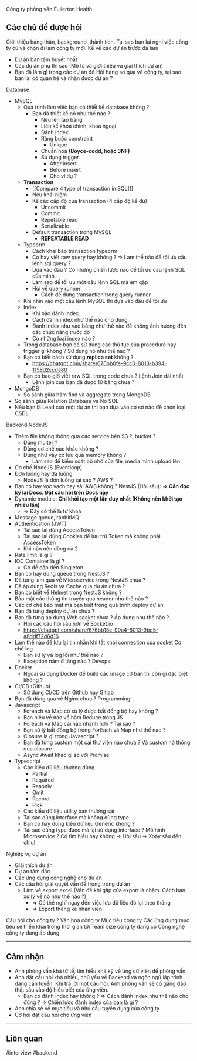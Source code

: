 Công ty phỏng vấn Fullerton Health

## Các chủ đề được hỏi

Giới thiệu bảng thân, background ,thành tích.
Tại sao bạn lại nghỉ việc công ty cũ và chọn đi làm công ty mới.
Kể về các dự án trước đã làm
+ Dự án bạn tâm huyết nhất
+ Các dự án phụ thì sao (Mô tả và giới thiệu và giải thích dự án)
+ Bạn đã làm gì trong các dự án đó
Hỏi hang sơ qua về công ty, tại sao bạn lại có quan hệ và nhận được dự án ?

Database
+ MySQL
	+ Quá trình làm việc bạn có thiết kế database không ?
		+ Bạn đã thiết kế nó như thế nào ?
			+ Nêu lên tạo bảng
			+ Liên kế khoá chinh, khoá ngoại
			+ Đánh index
			+ Ràng buộc constraint
				+ Unique
			+ Chuẩn hoá **(Boyce-codd, hoặc 3NF)**
			+ Sử dụng trigger
				+ After insert
				+ Before insert
				+ Cho ví dụ ?
	+ **Transaction**
		+ [[Compare 4 type of transaction in SQL]]]
		+ Nêu khái niệm
		+ Kể các cấp độ của transaction (4 cấp độ kể đủ)
			+ Uncommit
			+ Commit
			+ Repetable read
			+ Serializable
		+ Default transaction trong MySQL
			+ **REPEATABLE READ**
	+ Typeorm
		+ Cách khai báo transaction typeorm
		+ Có hay viết raw query hay không ? => Làm thế nào để tối ưu câu lệnh sql query ?
		+ Dựa vào đâu ? Có những chiến lược nào để tối ưu câu lệnh SQL của mình 
		+ Làm sao để tối ưu một câu lệnh SQL mà em gặp
		+ Hỏi về query runner 
			+ Cách để dùng transaction trong query runner
	+ Khi nhìn vào một câu lệnh MySQL thì dựa vào đâu để tối ưu
	+ Index
		+ Khi nào đánh index.
		+ Cách đánh index như thế nào cho đúng
		+ Đánh index như vào bảng như thế nào để không ảnh hưởng đến các chức năng trước đó
		+ Có những loại index nào ?
	+ Trong database bạn có sử dụng các thủ tục của procedure hay trigger gì không ? Sử dụng nó như thế nào ?
	+ Bạn có biết cách sử dụng **replica set** không ?
		+ https://chatgpt.com/share/676bb0fe-9cc0-8013-b394-1158d2ccda80
	+ Bạn có bao giờ viết raw SQL trong code chưa ? Lệnh Join dài nhất
		+ Lệnh join của bạn đã được 10 bảng chưa ?
+ MongoDB
	+ So sánh giữa hàm find và aggregate trong MongoDB
+ So sánh giữa Relation Database và No SQL 
+ Nếu bạn là Lead của một dự án thì bạn dựa vào cơ sở nào để chọn loại CSDL

Backend
NodeJS
+ Thêm file không thông qua các service bên S3 ?, bucket ?
	+ Dùng multer ?
	+ Dùng cơ chế nào khác không ?
	+ Dùng như vậy có lưu qua memory không ?
		+ Làm sao để kiểm soát bộ nhớ của file, media mình upload lên
+ Cơ chế NodeJS (Eventloop)
+ Đơn luồng hay đa luồng
	+ NodeJS là đơn luồng tại sao ?
AWS ?
+ Bạn có hay vọc vạch hay sài AWS không ?
NestJS (Hỏi sâu): => **Cần đọc kỹ lại Docs. Đặt câu hỏi trên Docs này**
+ Dynamic module: **Chỉ khởi tạo một lần duy nhất (Không nên khởi tạo nhiều lần)**
	+ => Đây có thể là từ khoá
+ Message queue, rabbitMQ
+ Authentication (JWT)
	+ Tại sao lại dùng AccessToken
	+ Tại sao lại dùng Cookies để lưu trữ Token mà không phải AccessToken
	+ Khi nào nên dùng cả 2
+ Rate limit là gì ?
+ IOC Container là gì ?
	+ Có đề cập đến Singleton
+ Bạn có hay dùng queue trong NestJS ?
+ Đã từng làm qua về Microservice trong NestJS chưa ?
+ Đã áp dụng Redis và Cache qua dự án chưa ?
+ Bạn có biết về Helmet trong NestJS không ?
+ Bảo mật các thông tin truyền qua header như thế nào ?
+ Các cơ chế bảo mật mà bạn biết trong quá trình deploy dự án 
+ Bạn đã từng deploy dự án chưa ?
+ Bạn đã từng áp dụng Web socket chưa ? Áp dụng như thế nào ?
	+ Hỏi các câu hỏi sâu hơn về Socket.io
	+ https://chatgpt.com/share/676bb13c-90a4-8013-9bd5-a8ddf72d6d16
+ Làm thế nào để lưu lại tin nhắn khi tắt khỏi connection của socket
Cơ chế log
	+ Bạn sử lý và log lỗi như thế nào ?
	+ Exception nằm ở tầng nào ?
Devops:
+ Docker
	+ Ngoài sử dụng Docker để build các image cơ bản thì còn gì đặc biệt không ?
+ CI/CD (Github)
	+ Sử dụng CI/CD trên Github hay Gitlab
+ Bạn đã dùng qua về Nginx chưa ?
Programming:
+ Javascript
	+ Foreach và Map có xử lý được bất đồng bộ hay không ?
	+ Bạn hiểu về nào về hàm Reduce trong JS
	+ Foreach và Map cái nào nhanh hơn ? Tại sao ?
	+ Bạn sử lý bất đồng bộ trong ForEach và Map như thế nào ?
	+ Closure là gì trong Javascript ?
	+ Bạn đã từng custom một cái thư viện nào chưa ? Và custom nó thông qua closure
	+ Async Await khác gì so với Promise
+ Typescript
	+ Các kiểu dữ liệu thường dùng
		+ Partial
		+ Required
		+ Reaonly
		+ Omit
		+ Record
		+ Pick
	+ Các kiểu dữ liệu utility bạn thường sài
	+ Tại sao dùng interface mà không dùng type
	+ Bạn có hay dùng kiểu dữ liệu Generic không ?
	+ Tại sao dùng type được mà lại sử dụng interface ?
Mô hình Microservice ?
Có tìm hiểu hay không -> Hỏi sâu -> Xoáy sâu đến chịu!

Nghiệp vụ dự án
+ Giải thích dự án
+ Dự án tâm đắc
+ Các ứng dụng công nghệ cho dự án
+ Các câu hỏi giải quyết vấn đề trong trong dự án
	+ Làm về export excel (Vấn đề khi gặp của export là chậm. Cách bạn xử lý về nó như thế nào ?)
		+ => Có thể nghĩ ngay đến việc lưu dữ liệu đó lại theo tháng
		+ => Export thống kê nhân viên

Câu hỏi cho công ty ?
Văn hoá công ty
Mục tiêu công ty
Các ứng dụng mục tiêu sẽ triển khai trong thời gian tới
Team size công ty đang có
Công nghệ công ty đang áp dụng

--- 
## Cảm nhận

+ Anh phỏng vấn khá tử tế, tìm hiểu khá kỹ về ứng cử viên để phỏng vấn
+ Anh đặt câu hỏi khá nhiều, chủ yếu về Backend và ngôn ngữ lập trình đang cần tuyển. Khi trả lời một câu hỏi. Anh phỏng vấn sẽ cố gắng đào thật sâu vào độ hiểu biết của ứng viên.
	+ Bạn có đánh index hay không ? => Cách đánh index như thế nào cho đúng ? => Chiến lược đánh index của bạn là gì ?
+ Anh chia sẻ về mục tiêu và nhu cầu tuyển dụng của công ty
+ Cơ hội đặt câu hỏi cho ứng viên

---
## Liên quan

#interview #backend 